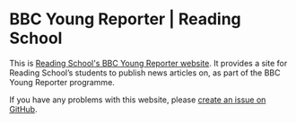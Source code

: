 # BBC Young Reporter | Reading School
This is [Reading School's BBC Young Reporter website](https://youngreporter.mgrove.uk). It provides a site for Reading School’s students to publish news articles on, as part of the BBC Young Reporter programme.

If you have any problems with this website, please [create an issue on GitHub](https://github.com/reading-school-code/bbc-school-report/issues/new).
